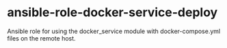 # ansible-role-docker-service-deploy
Ansible role for using the docker_service module with docker-compose.yml files on the remote host.
